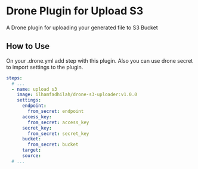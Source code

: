 # Drone Plugin for Upload S3

A Drone plugin for uploading your generated file to S3 Bucket

## How to Use

On your .drone.yml add step with this plugin. Also you can use drone secret to import settings to the plugin.

```yml
steps:
  # ...
  - name: upload s3
    image: ilhamfadhilah/drone-s3-uploader:v1.0.0
    settings:
      endpoint:
        from_secret: endpoint
      access_key:
        from_secret: access_key
      secret_key:
        from_secret: secret_key
      bucket:
        from_secret: bucket
      target:
      source:
  # ...
```
